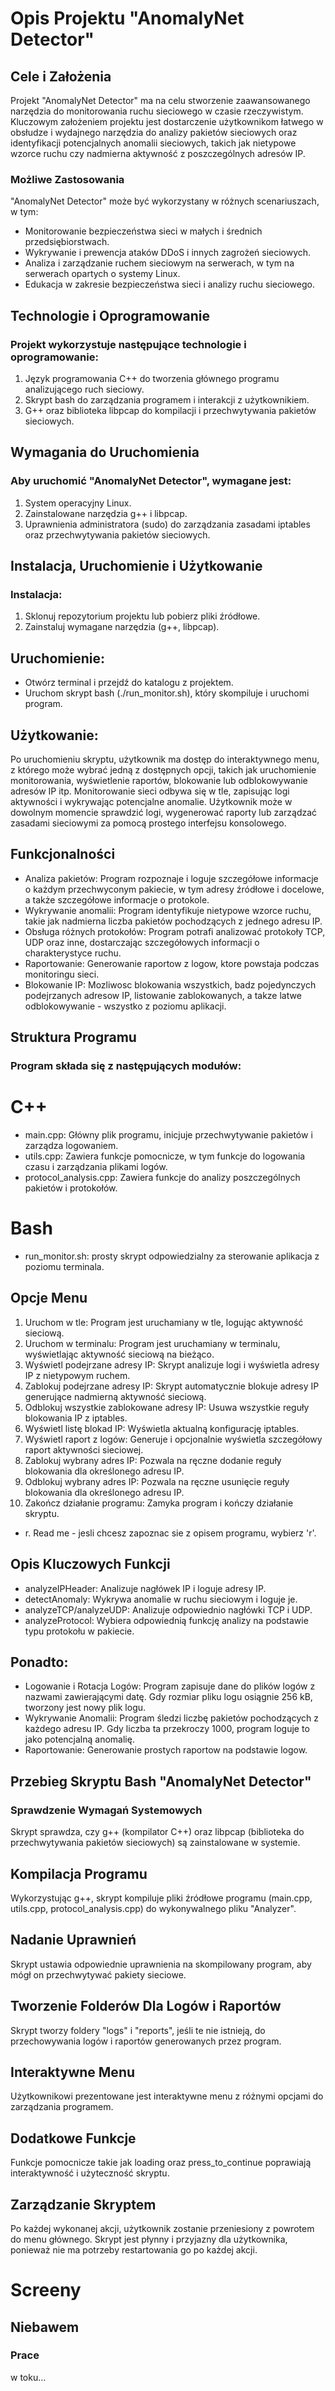 # Opis Projektu "AnomalyNet Detector"
## Cele i Założenia
Projekt "AnomalyNet Detector" ma na celu stworzenie zaawansowanego narzędzia do monitorowania ruchu sieciowego w czasie rzeczywistym. Kluczowym założeniem projektu jest dostarczenie użytkownikom łatwego w obsłudze i wydajnego narzędzia do analizy pakietów sieciowych oraz identyfikacji potencjalnych anomalii sieciowych, takich jak nietypowe wzorce ruchu czy nadmierna aktywność z poszczególnych adresów IP.

### Możliwe Zastosowania
"AnomalyNet Detector" może być wykorzystany w różnych scenariuszach, w tym:
- Monitorowanie bezpieczeństwa sieci w małych i średnich przedsiębiorstwach.
- Wykrywanie i prewencja ataków DDoS i innych zagrożeń sieciowych.
- Analiza i zarządzanie ruchem sieciowym na serwerach, w tym na serwerach opartych o systemy Linux.
- Edukacja w zakresie bezpieczeństwa sieci i analizy ruchu sieciowego.

## Technologie i Oprogramowanie
### Projekt wykorzystuje następujące technologie i oprogramowanie:
1. Język programowania C++ do tworzenia głównego programu analizującego ruch sieciowy.
2. Skrypt bash do zarządzania programem i interakcji z użytkownikiem.
3. G++ oraz biblioteka libpcap do kompilacji i przechwytywania pakietów sieciowych.

## Wymagania do Uruchomienia
### Aby uruchomić "AnomalyNet Detector", wymagane jest:
1. System operacyjny Linux.
2. Zainstalowane narzędzia g++ i libpcap.
3. Uprawnienia administratora (sudo) do zarządzania zasadami iptables oraz przechwytywania pakietów sieciowych.

## Instalacja, Uruchomienie i Użytkowanie
### Instalacja:
1. Sklonuj repozytorium projektu lub pobierz pliki źródłowe.
2. Zainstaluj wymagane narzędzia (g++, libpcap).

## Uruchomienie:
- Otwórz terminal i przejdź do katalogu z projektem.
- Uruchom skrypt bash (./run_monitor.sh), który skompiluje i uruchomi program.

## Użytkowanie:
Po uruchomieniu skryptu, użytkownik ma dostęp do interaktywnego menu, z którego może wybrać jedną z dostępnych opcji, takich jak uruchomienie monitorowania, wyświetlenie raportów, blokowanie lub odblokowywanie adresów IP itp.
Monitorowanie sieci odbywa się w tle, zapisując logi aktywności i wykrywając potencjalne anomalie.
Użytkownik może w dowolnym momencie sprawdzić logi, wygenerować raporty lub zarządzać zasadami sieciowymi za pomocą prostego interfejsu konsolowego.

## Funkcjonalności
- Analiza pakietów: Program rozpoznaje i loguje szczegółowe informacje o każdym przechwyconym pakiecie, w tym adresy źródłowe i docelowe, a także szczegółowe informacje o protokole.
- Wykrywanie anomalii: Program identyfikuje nietypowe wzorce ruchu, takie jak nadmierna liczba pakietów pochodzących z jednego adresu IP.
- Obsługa różnych protokołów: Program potrafi analizować protokoły TCP, UDP oraz inne, dostarczając szczegółowych informacji o charakterystyce ruchu.
- Raportowanie: Generowanie raportow z logow, ktore powstaja podczas monitoringu sieci.
- Blokowanie IP: Mozliwosc blokowania wszystkich, badz pojedynczych podejrzanych adresow IP, listowanie zablokowanych, a takze latwe odblokowywanie - wszystko z poziomu aplikacji. 
  
## Struktura Programu
### Program składa się z następujących modułów:
# C++
- main.cpp: Główny plik programu, inicjuje przechwytywanie pakietów i zarządza logowaniem.
- utils.cpp: Zawiera funkcje pomocnicze, w tym funkcje do logowania czasu i zarządzania plikami logów.
- protocol_analysis.cpp: Zawiera funkcje do analizy poszczególnych pakietów i protokołów.

# Bash
- run_monitor.sh: prosty skrypt odpowiedzialny za sterowanie aplikacja z poziomu terminala.

## Opcje Menu
1. Uruchom w tle: Program jest uruchamiany w tle, logując aktywność sieciową.
2. Uruchom w terminalu: Program jest uruchamiany w terminalu, wyświetlając aktywność sieciową na bieżąco.
3. Wyświetl podejrzane adresy IP: Skrypt analizuje logi i wyświetla adresy IP z nietypowym ruchem.
4. Zablokuj podejrzane adresy IP: Skrypt automatycznie blokuje adresy IP generujące nadmierną aktywność sieciową.
5. Odblokuj wszystkie zablokowane adresy IP: Usuwa wszystkie reguły blokowania IP z iptables.
6. Wyświetl listę blokad IP: Wyświetla aktualną konfigurację iptables.
7. Wyświetl raport z logów: Generuje i opcjonalnie wyświetla szczegółowy raport aktywności sieciowej.
8. Zablokuj wybrany adres IP: Pozwala na ręczne dodanie reguły blokowania dla określonego adresu IP.
9. Odblokuj wybrany adres IP: Pozwala na ręczne usunięcie reguły blokowania dla określonego adresu IP.
0. Zakończ działanie programu: Zamyka program i kończy działanie skryptu.
- r. Read me - jesli chcesz zapoznac sie z opisem programu, wybierz 'r'.

## Opis Kluczowych Funkcji
- analyzeIPHeader: Analizuje nagłówek IP i loguje adresy IP.
- detectAnomaly: Wykrywa anomalie w ruchu sieciowym i loguje je.
- analyzeTCP/analyzeUDP: Analizuje odpowiednio nagłówki TCP i UDP.
- analyzeProtocol: Wybiera odpowiednią funkcję analizy na podstawie typu protokołu w pakiecie.

## Ponadto:
- Logowanie i Rotacja Logów: Program zapisuje dane do plików logów z nazwami zawierającymi datę. Gdy rozmiar pliku logu osiągnie 256 kB, tworzony jest nowy plik logu.
- Wykrywanie Anomalii: Program śledzi liczbę pakietów pochodzących z każdego adresu IP. Gdy liczba ta przekroczy 1000, program loguje to jako potencjalną anomalię.
- Raportowanie: Generowanie prostych raportow na podstawie logow.

## Przebieg Skryptu Bash "AnomalyNet Detector"
### Sprawdzenie Wymagań Systemowych
Skrypt sprawdza, czy g++ (kompilator C++) oraz libpcap (biblioteka do przechwytywania pakietów sieciowych) są zainstalowane w systemie.

## Kompilacja Programu
Wykorzystując g++, skrypt kompiluje pliki źródłowe programu (main.cpp, utils.cpp, protocol_analysis.cpp) do wykonywalnego pliku "Analyzer".

## Nadanie Uprawnień
Skrypt ustawia odpowiednie uprawnienia na skompilowany program, aby mógł on przechwytywać pakiety sieciowe.

## Tworzenie Folderów Dla Logów i Raportów
Skrypt tworzy foldery "logs" i "reports", jeśli te nie istnieją, do przechowywania logów i raportów generowanych przez program.

## Interaktywne Menu
Użytkownikowi prezentowane jest interaktywne menu z różnymi opcjami do zarządzania programem.

## Dodatkowe Funkcje
Funkcje pomocnicze takie jak loading oraz press_to_continue poprawiają interaktywność i użyteczność skryptu.

## Zarządzanie Skryptem
Po każdej wykonanej akcji, użytkownik zostanie przeniesiony z powrotem do menu głównego. Skrypt jest płynny i przyjazny dla użytkownika, ponieważ nie ma potrzeby restartowania go po każdej akcji.

# Screeny
## Niebawem
### Prace
w toku...

